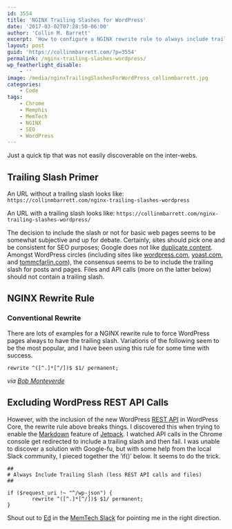 ```yaml
---
id: 3554
title: 'NGINX Trailing Slashes for WordPress'
date: '2017-03-02T07:28:50-06:00'
author: 'Collin M. Barrett'
excerpt: 'How to configure a NGINX rewrite rule to always include trailing slashes in WordPress while not breaking the REST API.'
layout: post
guid: 'https://collinmbarrett.com/?p=3554'
permalink: /nginx-trailing-slashes-wordpress/
wp_featherlight_disable:
    - ''
image: /media/nginxTrailingSlashesForWordPress_collinmbarrett.jpg
categories:
    - Code
tags:
    - Chrome
    - Memphis
    - MemTech
    - NGINX
    - SEO
    - WordPress
---
```


Just a quick tip that was not easily discoverable on the inter-webs.

## Trailing Slash Primer

An URL without a trailing slash looks like: `https://collinmbarrett.com/nginx-trailing-slashes-wordpress`

An URL with a trailing slash looks like: `https://collinmbarrett.com/nginx-trailing-slashes-wordpress/`

The decision to include the slash or not for basic web pages seems to be somewhat subjective and up for debate. Certainly, sites should pick one and be consistent for SEO purposes; Google does not like [duplicate content](https://webmasters.googleblog.com/2010/04/to-slash-or-not-to-slash.html). Amongst WordPress circles (including sites like [wordpress.com](https://wordpress.com), [yoast.com](https://yoast.com/), and [tommcfarlin.com](https://tommcfarlin.com/trailing-slash-in-wordpress/)), the consensus seems to be to include the trailing slash for posts and pages. Files and API calls (more on the latter below) should not contain a trailing slash.

## NGINX Rewrite Rule

### Conventional Rewrite

There are lots of examples for a NGINX rewrite rule to force WordPress pages always to have the trailing slash. Variations of the following seem to be the most popular, and I have been using this rule for some time with success.

```
rewrite ^([^.]*[^/])$ $1/ permanent;

```

*via [Bob Monteverde](https://stackoverflow.com/questions/645853/add-slash-to-the-end-of-every-url-need-rewrite-rule-for-nginx/3912675)*

## Excluding WordPress REST API Calls

However, with the inclusion of the new WordPress [REST API](http://v2.wp-api.org/) in WordPress Core, the rewrite rule above breaks things. I discovered this when trying to enable the [Markdown](https://jetpack.com/support/markdown/) feature of [Jetpack](https://jetpack.com/). I watched API calls in the Chrome console get redirected to include a trailing slash and then fail. I was unable to discover a solution with Google-fu, but with some help from the local Slack community, I pieced together the ‘if()’ below. It seems to do the trick.

```
##
# Always Include Trailing Slash (less REST API calls and files)
##

if ($request_uri !~ "^/wp-json") {
        rewrite ^([^.]*[^/])$ $1/ permanent;
}

```

Shout out to [Ed](https://twitter.com/edyesed) in the [MemTech Slack](https://memphistechnology.org/blog/2015/05/19/join-memtech-on-slack-chat/) for pointing me in the right direction.